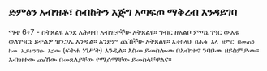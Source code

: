 ## ድምፅን አብዝቶ፣ ስብከትን እጅግ አጣፍጦ ማቅረብ እንዳይገባ

ማቴ 6፥7 - ስትጸልዩ እንደ አሕዛብ አብዝታችሁ አትጸልዩ። ግብር ዘአልቦ ምጣኔ ገዓር ውእቱ ወለገዓርኒ ይተልዎ ዝንጋኤ እንዲል።
አንድም ጨኸችሁ አትጸልዩ። `ኢትክላህ በሕቁ አላ ዘምር በመጠን ከመ ኢይዘንግዑ አኃው` (ፍትሐ ነገሥት) እንዲል።
እስመ ይመስሎሙ በአብዝኆ ንባቦሙ ዘይስምዖሙ። 
አብዝተው ጩኸው በመጸለያቸው የሚሰማቸው ይመስላቸዋልና።
